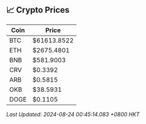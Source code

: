 ## 📈 Crypto Prices

| Coin | Price |
| ---- | ----- |
| BTC | $61613.8522 |
| ETH | $2675.4801 |
| BNB | $581.9003 |
| CRV | $0.3392 |
| ARB | $0.5815 |
| OKB | $38.5931 |
| DOGE | $0.1105 |

_Last Updated: 2024-08-24 00:45:14.083 +0800 HKT_